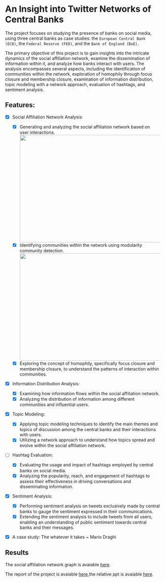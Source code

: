# An Insight into Twitter Networks of Central Banks  
The project focuses on studying the presence of banks on social media, using three central banks as case studies: the `European Central Bank (ECB)`, the `Federal Reserve (FED)`, and the `Bank of England (BoE)`.

The primary objective of this project is to gain insights into the intricate dynamics of the social affiliation network, examine the dissemination of information within it, and analyze how banks interact with users. The analysis encompasses several aspects, including the identification of communities within the network, exploration of homophily through focus closure and membership closure, examination of information distribution, topic modeling with a network approach, evaluation of hashtags, and sentiment analysis.

## Features:
- [x] Social Affiliation Network Analysis:
  - [x] Generating and analyzing the social affiliation network based on user interactions.<div align="center"><img src="https://raw.githubusercontent.com/andreramolivaz/Social_Network_Analysis/main/gephi/output/Schermata%202023-06-21%20alle%2009.48.33.png" width="600" height="350" /></div>
  - [x]  Identifying communities within the network using modularity community detection. <div align="center"><img src="https://raw.githubusercontent.com/andreramolivaz/Social_Network_Analysis/main/gephi/output/Schermata%202023-06-21%20alle%2009.48.23.png" width="600" height="350" /></div>
  - [x] Exploring the concept of homophily, specifically focus closure and membership closure, to understand the patterns of interaction within communities.
- [x] Information Distribution Analysis:
  - [x] Examining how information flows within the social affiliation network.
  - [x] Analyzing the distribution of information among different communities and influential users.
- [x] Topic Modeling:
  - [x] Applying topic modeling techniques to identify the main themes and topics of discussion among the central banks and their interactions with users.
  - [x] Utilizing a network approach to understand how topics spread and evolve within the social affiliation network.
- [ ] Hashtag Evaluation:
  - [x] Evaluating the usage and impact of hashtags employed by central banks on social media.
  - [x] Analyzing the popularity, reach, and engagement of hashtags to assess their effectiveness in driving conversations and disseminating information.
- [x] Sentiment Analysis:
  - [x] Performing sentiment analysis on tweets exclusively made by central banks to gauge the sentiment expressed in their communications.
  - [x] Extending the sentiment analysis to include tweets from all users, enabling an understanding of public sentiment towards central banks and their messages.
- [x] A case study: The whatever it takes ~ Mario Draghi 





## Results

The social affiliation network graph is avaiable [here](https://andreramolivaz.github.io/CT0540-graph/).

The report of the project is avaiable [here](https://github.com/andreramolivaz/ecb_boe_fed-social_network_analysis/blob/main/report/article_3.pdf),the relative ppt is avaiable [here](https://github.com/andreramolivaz/ecb_boe_fed-social_network_analysis/blob/main/report/SNA.pdf).


